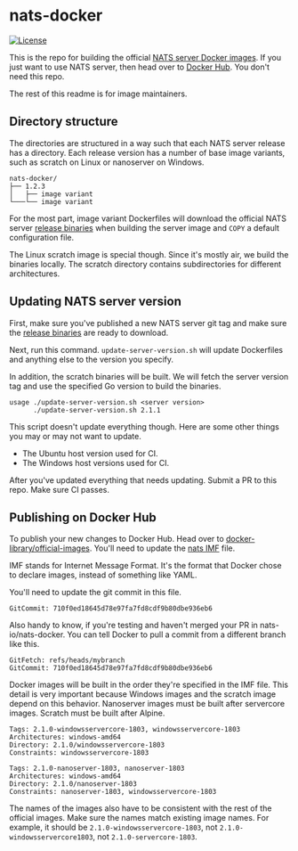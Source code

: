 # nats-docker

[![License][License-Image]][License-Url]

This is the repo for building the official [NATS server Docker images]. If you
just want to use NATS server, then head over to [Docker Hub]. You don't need
this repo.

The rest of this readme is for image maintainers.

## Directory structure

The directories are structured in a way such that each NATS server release has
a directory. Each release version has a number of base image variants, such as
scratch on Linux or nanoserver on Windows.

```
nats-docker/
├── 1.2.3
│   ├── image variant
└───└── image variant
```

For the most part, image variant Dockerfiles will download the official NATS
server [release binaries] when building the server image and `COPY` a default
configuration file.

The Linux scratch image is special though. Since it's mostly air, we
build the binaries locally. The scratch directory contains subdirectories for
different architectures.

## Updating NATS server version

First, make sure you've published a new NATS server git tag and make sure the
[release binaries] are ready to download.

Next, run this command. `update-server-version.sh` will update Dockerfiles and
anything else to the version you specify.

In addition, the scratch binaries will be built. We will fetch the server
version tag and use the specified Go version to build the binaries.

```
usage ./update-server-version.sh <server version>
      ./update-server-version.sh 2.1.1
```

This script doesn't update everything though. Here are some other things you
may or may not want to update.

* The Ubuntu host version used for CI.
* The Windows host versions used for CI.

After you've updated everything that needs updating. Submit a PR to this repo.
Make sure CI passes.

## Publishing on Docker Hub

To publish your new changes to Docker Hub. Head over to
[docker-library/official-images]. You'll need to update the [nats IMF] file.

IMF stands for Internet Message Format. It's the format that Docker chose to
declare images, instead of something like YAML.

You'll need to update the git commit in this file.

```
GitCommit: 710f0ed18645d78e97fa7fd8cdf9b80dbe936eb6
```

Also handy to know, if you're testing and haven't merged your PR in
nats-io/nats-docker. You can tell Docker to pull a commit from a different
branch like this.

```
GitFetch: refs/heads/mybranch
GitCommit: 710f0ed18645d78e97fa7fd8cdf9b80dbe936eb6
```

Docker images will be built in the order they're specified in the IMF file.
This detail is very important because Windows images and the scratch image
depend on this behavior. Nanoserver images must be built after servercore
images. Scratch must be built after Alpine.

```
Tags: 2.1.0-windowsservercore-1803, windowsservercore-1803
Architectures: windows-amd64
Directory: 2.1.0/windowsservercore-1803
Constraints: windowsservercore-1803

Tags: 2.1.0-nanoserver-1803, nanoserver-1803
Architectures: windows-amd64
Directory: 2.1.0/nanoserver-1803
Constraints: nanoserver-1803, windowsservercore-1803
```

The names of the images also have to be consistent with the rest of the
official images. Make sure the names match existing image names. For example,
it should be `2.1.0-windowsservercore-1803`, not `2.1.0-windowsservercore1803`,
not `2.1.0-servercore-1803`.


[Docker Hub]: https://hub.docker.com/_/nats
[docker-library/official-images]: https://github.com/docker-library/official-images
[License-Image]: https://img.shields.io/badge/License-Apache2-blue.svg
[License-Url]: https://www.apache.org/licenses/LICENSE-2.0
[nats IMF]: https://github.com/docker-library/official-images/blob/master/library/nats
[NATS server Docker images]: https://hub.docker.com/_/nats
[release binaries]: https://github.com/nats-io/nats-server/releases
